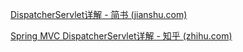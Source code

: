 [DispatcherServlet详解 - 简书 (jianshu.com)](https://www.jianshu.com/p/9b7883c6a1a0)





[Spring MVC DispatcherServlet详解 - 知乎 (zhihu.com)](https://zhuanlan.zhihu.com/p/22420952)